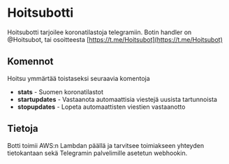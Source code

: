 # Hoitsubotti
Hoitsubotti tarjoilee koronatilastoja telegramiin. Botin handler on @Hoitsubot, tai osoitteesta [https://t.me/Hoitsubot](https://t.me/Hoitsubot)

## Komennot

Hoitsu ymmärtää toistaseksi seuraavia komentoja

+ **stats** - Suomen koronatilastot
+ **startupdates** - Vastaanota automaattisia viestejä uusista tartunnoista
+ **stopupdates** - Lopeta automaattisten viestien vastaanotto

## Tietoja

Botti toimii AWS:n Lambdan päällä ja tarvitsee toimiakseen yhteyden tietokantaan sekä Telegramin palvelimille asetetun webhookin.
